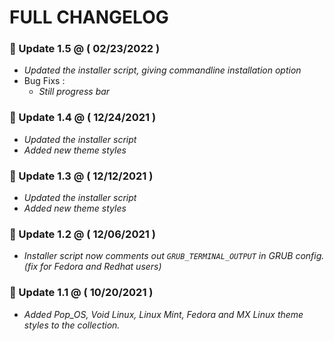 # FULL CHANGELOG

### 📢 Update 1.5 @ ( 02/23/2022 )
- *Updated the installer script, giving commandline installation option*
- Bug Fixs :
    - *Still progress bar*

### 📢 Update 1.4 @ ( 12/24/2021 )
- *Updated the installer script*
- *Added new theme styles*

### 📢 Update 1.3 @ ( 12/12/2021 )
- *Updated the installer script*
- *Added new theme styles*

### 📢 Update 1.2 @ ( 12/06/2021 )
- *Installer script now comments out `GRUB_TERMINAL_OUTPUT` in GRUB config. (fix for Fedora and Redhat users)*

### 📢 Update 1.1 @ ( 10/20/2021 )
- *Added Pop_OS, Void Linux, Linux Mint, Fedora and MX Linux theme styles to the collection.*
